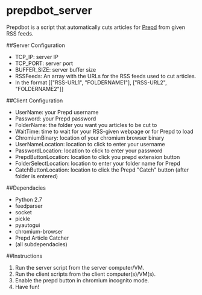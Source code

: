 # prepdbot_server
Prepdbot is a script that automatically cuts articles for [Prepd](https://prepd.in) from given RSS feeds.

##Server Configuration
* TCP_IP: server IP
* TCP_PORT: server port
* BUFFER_SIZE: server buffer size
* RSSFeeds: An array with the URLs for the RSS feeds used to cut articles.
* In the format [["RSS-URL1", "FOLDERNAME1"], ["RSS-URL2", "FOLDERNAME2"]]

##Client Configuration
* UserName: your Prepd username
* Password: your Prepd password
* FolderName: the folder you want you articles to be cut to
* WaitTime: time to wait for your RSS-given webpage or for Prepd to load
* ChromiumBinary: location of your chromium browser binary
* UserNameLocation: location to click to enter your username
* PasswordLocation: location to click to enter your password
* PrepdButtonLocation: location to click you prepd extension button
* FolderSelectLocation: location to enter your folder name for Prepd
* CatchButtonLocation: location to click the Prepd "Catch" button (after folder is entered)

##Dependacies
* Python 2.7
* feedparser
* socket
* pickle
* pyautogui
* chromium-browser
* Prepd Article Catcher
* (all subdependacies)

##Instructions
1. Run the server script from the server computer/VM.
2. Run the client scripts from the client computer(s)/VM(s).
3. Enable the prepd button in chromium incognito mode.
4. Have fun!
